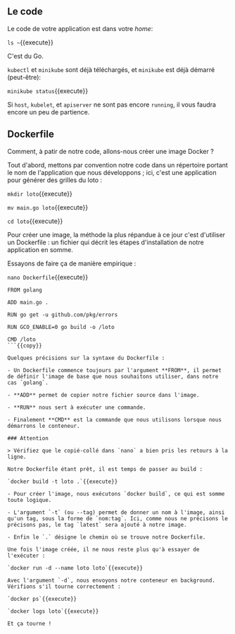 ## Le code

Le code de votre application est dans votre *home*:

`ls ~`{{execute}}

C'est du Go.

`kubectl` et `minikube` sont déjà téléchargés, et `minikube` est déjà démarré (peut-être):

`minikube status`{{execute}}

Si `host`, `kubelet`, et `apiserver` ne sont pas encore `running`, il vous faudra encore un peu de partience.

## Dockerfile

Comment, à patir de notre code, allons-nous créer une image Docker ?

Tout d'abord, mettons par convention notre code dans un répertoire portant le nom de l'application que nous développons ; ici, c'est une application pour générer des grilles du loto :

`mkdir loto`{{execute}}

`mv main.go loto`{{execute}}

`cd loto`{{execute}}

Pour créer une image, la méthode la plus répandue à ce jour c'est d'utiliser un Dockerfile : un fichier qui décrit les étapes d'installation de notre application en somme.

Essayons de faire ça de manière empirique :

`nano Dockerfile`{{execute}}

```
FROM golang

ADD main.go .

RUN go get -u github.com/pkg/errors

RUN GCO_ENABLE=0 go build -o /loto

CMD /loto
```{{copy}}

Quelques précisions sur la syntaxe du Dockerfile :

- Un Dockerfile commence toujours par l'argument **FROM**, il permet de définir l'image de base que nous souhaitons utiliser, dans notre cas `golang`.

- **ADD** permet de copier notre fichier source dans l'image.

- **RUN** nous sert à exécuter une commande.

- Finalement **CMD** est la commande que nous utilisons lorsque nous démarrons le conteneur.

### Attention

> Vérifiez que le copié-collé dans `nano` a bien pris les retours à la ligne.

Notre Dockerfile étant prêt, il est temps de passer au build :

`docker build -t loto .`{{execute}}

- Pour créer l'image, nous exécutons `docker build`, ce qui est somme toute logique.

- L'argument `-t` (ou --tag) permet de donner un nom à l'image, ainsi qu'un tag, sous la forme de `nom:tag`. Ici, comme nous ne précisons le précisons pas, le tag `latest` sera ajouté à notre image.

- Enfin le `.` désigne le chemin où se trouve notre Dockerfile.

Une fois l'image créée, il ne nous reste plus qu'à essayer de l'exécuter :

`docker run -d --name loto loto`{{execute}}

Avec l'argument `-d`, nous envoyons notre conteneur en background. Vérifions s'il tourne correctement :

`docker ps`{{execute}}

`docker logs loto`{{execute}}

Et ça tourne !